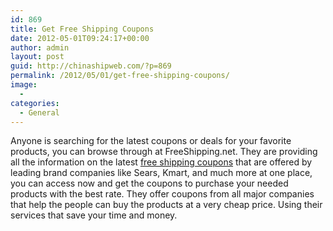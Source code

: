 ```yaml
---
id: 869
title: Get Free Shipping Coupons
date: 2012-05-01T09:24:17+00:00
author: admin
layout: post
guid: http://chinashipweb.com/?p=869
permalink: /2012/05/01/get-free-shipping-coupons/
image:
  - 
categories:
  - General
---
```

Anyone is searching for the latest coupons or deals for your favorite products, you can browse through at FreeShipping.net. They are providing all the information on the latest [free shipping coupons](http://www.freeshipping.net/) that are offered by leading brand companies like Sears, Kmart, and much more at one place, you can access now and get the coupons to purchase your needed products with the best rate. They offer coupons from all major companies that help the people can buy the products at a very cheap price. Using their services that save your time and money.